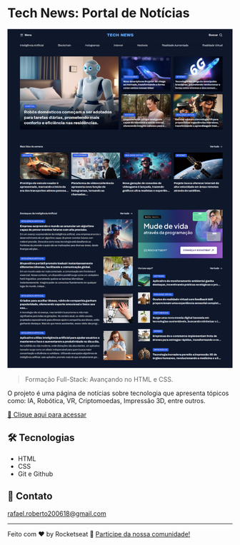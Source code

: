 # Tech News: Portal de Notícias

![preview](./.github/preview.png)

> Formação Full-Stack: Avançando no HTML e CSS.

O projeto é uma página de notícias sobre tecnologia que apresenta tópicos como: IA, Robótica, VR, Criptomoedas, Impressão 3D, entre outros.


[🔗 Clique aqui para acessar](https://fel1324.github.io/TechNews/)


## 🛠️ Tecnologias

- HTML
- CSS
- Git e Github


## 💚 Contato

rafael.roberto200618@gmail.com

---

Feito com ♥ by Rocketseat :wave: [Participe da nossa comunidade!](https://discord.gg/rocketseat)